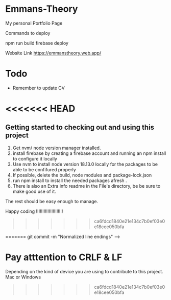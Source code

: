 # Emmans-Theory

My personal Portfolio Page

Commands to deploy

npm run build
firebase deploy

Website Link
<https://emmanstheory.web.app/>

# Todo

- Remember to update CV

<<<<<<< HEAD
=======

## Getting started to checking out and using this project

1. Get nvm/ node version manager installed.
2. install firebase by creating a firebase account and running an npm install to configure it locally
3. Use nvm to install node version 18.13.0 locally for the packages to be able to be confifured properly
4. If possible, delete the build, node modules and package-lock.json
5. run npm install to install the needed packages afresh .
6. There is also an Extra info readme in the File's directory, be be sure to make good use of it.

The rest should be easy enough to manage.

Happy coding !!!!!!!!!!!!!!!!!!!!!

>>>>>>> ca6fdcd1840e21e134c7b0ef03e0e18cee050bfa
<!-- LF vs. CRLF:

LF (Line Feed) is represented as \n and is used for line breaks in UNIX-based systems.
CRLF (Carriage Return and Line Feed) is represented as \r\n and is used for line breaks in Windows.
The Warning Explained:

Git can be configured to automatically convert LF to CRLF when checking out code and convert it back to LF when committing. The warning you're seeing indicates that Git is performing this conversion.
"LF will be replaced by CRLF": This means that when you check out files on your Windows system, LF will be replaced with CRLF.
"The file will have its original line endings in your working directory": This is an assurance that, in your local working directory, the file will still have the LF line endings.
Why It's Relevant:

This conversion ensures that files maintain the correct line endings on both UNIX-based systems and Windows. If not managed properly, different line endings can cause unexpected behavior in applications.
Handling the Warning:

If you want Git to handle line endings automatically, you can set the core.autocrlf configuration:
On Windows: git config --global core.autocrlf true
On Linux/Mac: git config --global core.autocrlf input
If you already have a repository and want to normalize the line endings, you can do:
bash
Copy code
git add --renormalize .
<<<<<<< HEAD
git commit -m "Normalized line endings" -->
=======
git commit -m "Normalized line endings" -->

# Pay atttention to CRLF & LF

Depending on the kind of device you are using to contribute to this project.
Mac or Windows
>>>>>>> ca6fdcd1840e21e134c7b0ef03e0e18cee050bfa
